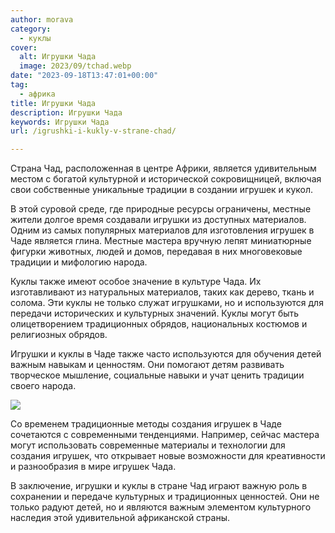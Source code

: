 ```yaml
---
author: morava
category:
  - куклы
cover:
  alt: Игрушки Чада
  image: 2023/09/tchad.webp
date: "2023-09-18T13:47:01+00:00"
tag:
  - африка
title: Игрушки Чада
description: Игрушки Чада
keywords: Игрушки Чада
url: /igrushki-i-kukly-v-strane-chad/

---
```

Страна Чад, расположенная в центре Африки, является удивительным местом с богатой культурной и исторической сокровищницей, включая свои собственные уникальные традиции в создании игрушек и кукол.

В этой суровой среде, где природные ресурсы ограничены, местные жители долгое время создавали игрушки из доступных материалов. Одним из самых популярных материалов для изготовления игрушек в Чаде является глина. Местные мастера вручную лепят миниатюрные фигурки животных, людей и домов, передавая в них многовековые традиции и мифологию народа.

Куклы также имеют особое значение в культуре Чада. Их изготавливают из натуральных материалов, таких как дерево, ткань и солома. Эти куклы не только служат игрушками, но и используются для передачи исторических и культурных значений. Куклы могут быть олицетворением традиционных обрядов, национальных костюмов и религиозных обрядов.

Игрушки и куклы в Чаде также часто используются для обучения детей важным навыкам и ценностям. Они помогают детям развивать творческое мышление, социальные навыки и учат ценить традиции своего народа.

![](https://www.adora.ru2023/09/la-republique-du-tchad.webp)

Со временем традиционные методы создания игрушек в Чаде сочетаются с современными тенденциями. Например, сейчас мастера могут использовать современные материалы и технологии для создания игрушек, что открывает новые возможности для креативности и разнообразия в мире игрушек Чада.

В заключение, игрушки и куклы в стране Чад играют важную роль в сохранении и передаче культурных и традиционных ценностей. Они не только радуют детей, но и являются важным элементом культурного наследия этой удивительной африканской страны.
